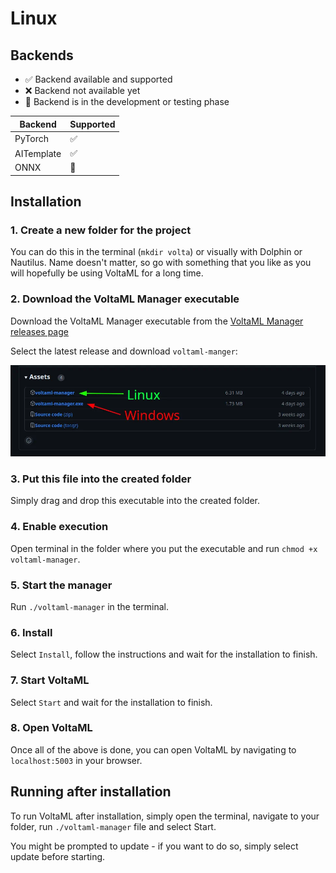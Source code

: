 # Linux

## Backends

- ✅ Backend available and supported
- ❌ Backend not available yet
- 🚧 Backend is in the development or testing phase

| Backend    | Supported |
| ---------- | --------- |
| PyTorch    | ✅        |
| AITemplate | ✅        |
| ONNX       | 🚧        |

## Installation

### 1. Create a new folder for the project

You can do this in the terminal (`mkdir volta`) or visually with Dolphin or Nautilus. Name doesn't matter, so go with something that you like as you will hopefully be using VoltaML for a long time.

### 2. Download the VoltaML Manager executable

Download the VoltaML Manager executable from the [VoltaML Manager releases page](https://github.com/VoltaML/voltaML-fast-stable-diffusion/releases)

Select the latest release and download `voltaml-manger`:

![Download manager](../static/installation/manager-github-release.webp)

### 3. Put this file into the created folder

Simply drag and drop this executable into the created folder.

### 4. Enable execution

Open terminal in the folder where you put the executable and run `chmod +x voltaml-manager`.

### 5. Start the manager

Run `./voltaml-manager` in the terminal.

### 6. Install

Select `Install`, follow the instructions and wait for the installation to finish.

### 7. Start VoltaML

Select `Start` and wait for the installation to finish.

### 8. Open VoltaML

Once all of the above is done, you can open VoltaML by navigating to `localhost:5003` in your browser.

## Running after installation

To run VoltaML after installation, simply open the terminal, navigate to your folder, run `./voltaml-manager` file and select Start.

You might be prompted to update - if you want to do so, simply select update before starting.
